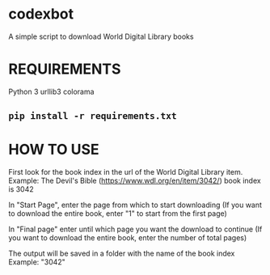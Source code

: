 # codexbot
A simple script to download World Digital Library books

# REQUIREMENTS
Python 3
urllib3
colorama
## `pip install -r requirements.txt`
# HOW TO USE
First look for the book index in the url of the World Digital Library item.
Example:
The Devil's Bible (https://www.wdl.org/en/item/3042/) book index is 3042

In "Start Page", enter the page from which to start downloading 
(If you want to download the entire book, enter "1" to start from the first page)

In "Final page" enter until which page you want the download to continue
(If you want to download the entire book, enter the number of total pages)

The output will be saved in a folder with the name of the book index
Example:
"3042"
 
